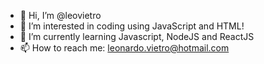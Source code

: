 - 👋 Hi, I’m @leovietro
- 👀 I’m interested in coding using JavaScript and HTML!
- 🌱 I’m currently learning Javascript, NodeJS and ReactJS
- 📫 How to reach me: leonardo.vietro@hotmail.com
